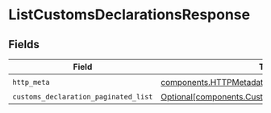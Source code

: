 # ListCustomsDeclarationsResponse


## Fields

| Field                                                                                                              | Type                                                                                                               | Required                                                                                                           | Description                                                                                                        |
| ------------------------------------------------------------------------------------------------------------------ | ------------------------------------------------------------------------------------------------------------------ | ------------------------------------------------------------------------------------------------------------------ | ------------------------------------------------------------------------------------------------------------------ |
| `http_meta`                                                                                                        | [components.HTTPMetadata](../../models/components/httpmetadata.md)                                                 | :heavy_check_mark:                                                                                                 | N/A                                                                                                                |
| `customs_declaration_paginated_list`                                                                               | [Optional[components.CustomsDeclarationPaginatedList]](../../models/components/customsdeclarationpaginatedlist.md) | :heavy_minus_sign:                                                                                                 | N/A                                                                                                                |